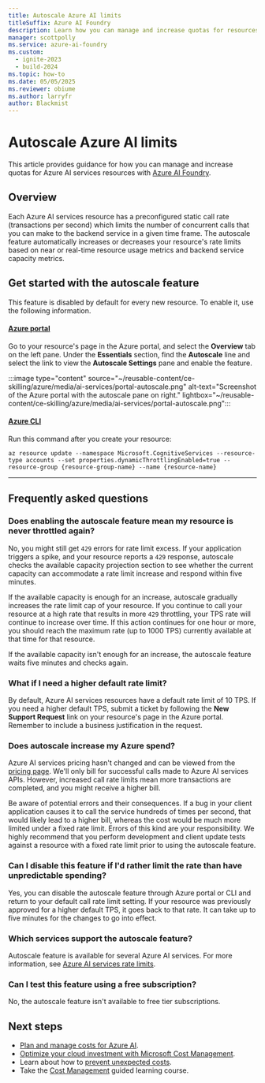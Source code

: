 ```yaml
---
title: Autoscale Azure AI limits
titleSuffix: Azure AI Foundry
description: Learn how you can manage and increase quotas for resources with Azure AI Foundry.
manager: scottpolly
ms.service: azure-ai-foundry
ms.custom:
  - ignite-2023
  - build-2024
ms.topic: how-to
ms.date: 05/05/2025
ms.reviewer: obiume
ms.author: larryfr
author: Blackmist
---
```


# Autoscale Azure AI limits

This article provides guidance for how you can manage and increase quotas for Azure AI services resources with [Azure AI Foundry](https://ai.azure.com/?cid=learnDocs).

## Overview

Each Azure AI services resource has a preconfigured static call rate (transactions per second) which limits the number of concurrent calls that you can make to the backend service in a given time frame. The autoscale feature automatically increases or decreases your resource's rate limits based on near or real-time resource usage metrics and backend service capacity metrics.

## Get started with the autoscale feature

This feature is disabled by default for every new resource. To enable it, use the following information.

#### [Azure portal](#tab/portal)

Go to your resource's page in the Azure portal, and select the **Overview** tab on the left pane. Under the **Essentials** section, find the **Autoscale** line and select the link to view the **Autoscale Settings** pane and enable the feature.

:::image type="content" source="~/reusable-content/ce-skilling/azure/media/ai-services/portal-autoscale.png" alt-text="Screenshot of the Azure portal with the autoscale pane on right." lightbox="~/reusable-content/ce-skilling/azure/media/ai-services/portal-autoscale.png":::

#### [Azure CLI](#tab/cli)

Run this command after you create your resource:

```azurecli
az resource update --namespace Microsoft.CognitiveServices --resource-type accounts --set properties.dynamicThrottlingEnabled=true --resource-group {resource-group-name} --name {resource-name}

```

---

## Frequently asked questions

### Does enabling the autoscale feature mean my resource is never throttled again?

No, you might still get `429` errors for rate limit excess. If your application triggers a spike, and your resource reports a `429` response, autoscale checks the available capacity projection section to see whether the current capacity can accommodate a rate limit increase and respond within five minutes.

If the available capacity is enough for an increase, autoscale gradually increases the rate limit cap of your resource. If you continue to call your resource at a high rate that results in more `429` throttling, your TPS rate will continue to increase over time. If this action continues for one hour or more, you should reach the maximum rate (up to 1000 TPS) currently available at that time for that resource.

If the available capacity isn't enough for an increase, the autoscale feature waits five minutes and checks again.

### What if I need a higher default rate limit?

By default, Azure AI services resources have a default rate limit of 10 TPS. If you need a higher default TPS, submit a ticket by following the **New Support Request** link on your resource's page in the Azure portal. Remember to include a business justification in the request.

### Does autoscale increase my Azure spend? 

Azure AI services pricing hasn't changed and can be viewed from the [pricing page](https://azure.microsoft.com/pricing/details/cognitive-services/). We'll only bill for successful calls made to Azure AI services APIs. However, increased call rate limits mean more transactions are completed, and you might receive a higher bill.

Be aware of potential errors and their consequences. If a bug in your client application causes it to call the service hundreds of times per second, that would likely lead to a higher bill, whereas the cost would be much more limited under a fixed rate limit. Errors of this kind are your responsibility. We highly recommend that you perform development and client update tests against a resource with a fixed rate limit prior to using the autoscale feature.

### Can I disable this feature if I'd rather limit the rate than have unpredictable spending?

Yes, you can disable the autoscale feature through Azure portal or CLI and return to your default call rate limit setting. If your resource was previously approved for a higher default TPS, it goes back to that rate. It can take up to five minutes for the changes to go into effect.

### Which services support the autoscale feature?

Autoscale feature is available for several Azure AI services. For more information, see [Azure AI services rate limits](../../ai-services/autoscale.md#which-services-support-the-autoscale-feature).

### Can I test this feature using a free subscription?

No, the autoscale feature isn't available to free tier subscriptions.

## Next steps

* [Plan and manage costs for Azure AI](costs-plan-manage.md).
* [Optimize your cloud investment with Microsoft Cost Management](/azure/cost-management-billing/costs/cost-mgt-best-practices?WT.mc_id=costmanagementcontent_docsacmhorizontal_-inproduct-learn).
* Learn about how to [prevent unexpected costs](/azure/cost-management-billing/cost-management-billing-overview?WT.mc_id=costmanagementcontent_docsacmhorizontal_-inproduct-learn).
* Take the [Cost Management](/training/paths/control-spending-manage-bills?WT.mc_id=costmanagementcontent_docsacmhorizontal_-inproduct-learn) guided learning course.
